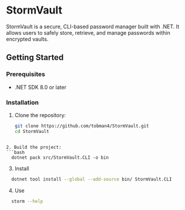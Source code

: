 # StormVault

StormVault is a secure, CLI-based password manager built with .NET. It allows users to safely store, retrieve, and manage passwords within encrypted vaults.

## Getting Started

### Prerequisites

- .NET SDK 8.0 or later

### Installation

1. Clone the repository:
   ```bash
   git clone https://github.com/tobman4/StormVault.git
   cd StormVault
```

2. Build the project:
```bash
  dotnet pack src/StormVault.CLI -o bin
```

3. Install
```bash
  dotnet tool install --global --add-source bin/ StormVault.CLI
```

4. Use
```bash
  storm --help
```
